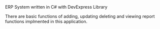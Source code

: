 ERP System written in C# with DevExpress Library


There are basic functions of adding, updating deleting and viewing report functions implmented in this application.

